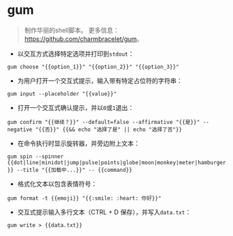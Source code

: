 # gum

> 制作华丽的shell脚本。
> 更多信息：<https://github.com/charmbracelet/gum>。

- 以交互方式选择特定选项并打印到`stdout`：

`gum choose "{{option_1}}" "{{option_2}}" "{{option_3}}"`

- 为用户打开一个交互式提示，输入带有特定占位符的字符串：

`gum input --placeholder "{{value}}"`

- 打开一个交互式确认提示，并以`0`或`1`退出：

`gum confirm "{{继续？}}" --default=false --affirmative "{{是}}" --negative "{{否}}" {{&& echo "选择了是" || echo "选择了否"}}`

- 在命令执行时显示旋转器，并旁边附上文本：

`gum spin --spinner {{dot|line|minidot|jump|pulse|points|globe|moon|monkey|meter|hamburger}} --title "{{加载中...}}" -- {{command}}`

- 格式化文本以包含表情符号：

`gum format -t {{emoji}} "{{:smile: :heart: 你好}}"`

- 交互式提示输入多行文本（CTRL + D 保存），并写入`data.txt`：

`gum write > {{data.txt}}`